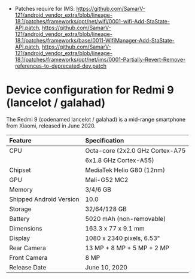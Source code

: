 
* Patches require for IMS: https://github.com/SamarV-121/android_vendor_extra/blob/lineage-18.1/patches/frameworks/opt/net/wifi/0001-wifi-Add-StaState-API.patch, https://github.com/SamarV-121/android_vendor_extra/blob/lineage-18.1/patches/frameworks/base/0011-WifiManager-Add-StaState-API.patch, https://github.com/SamarV-121/android_vendor_extra/blob/lineage-18.1/patches/frameworks/opt/net/ims/0001-Partially-Revert-Remove-references-to-deprecated-dev.patch

Device configuration for Redmi 9 (lancelot / galahad)
=================================================

The Redmi 9 (codenamed lancelot / galahad) is a mid-range smartphone from Xiaomi, released in June 2020.

| Feature                 | Specification                     |
| :---------------------- | :-------------------------------- |
| CPU                     | Octa-core (2x2.0 GHz Cortex-A75   |
|                         | 6x1.8 GHz Cortex-A55)             |
| Chipset                 | MediaTek Helio G80 (12nm)         |
| GPU                     | Mali-G52 MC2                      |
| Memory                  | 3/4/6 GB                          |
| Shipped Android Version | 10.0                              |
| Storage                 | 32/64/128 GB                      |
| Battery                 | 5020 mAh (non-removable)          |
| Dimensions              | 163.3 x 77 x 9.1 mm               |
| Display                 | 1080 x 2340 pixels, 6.53"         |
| Rear Camera             | 13 MP + 8 MP + 5 MP + 2 MP        |
| Front Camera            | 8 MP                             |
| Release Date            | June 10, 2020                     |

